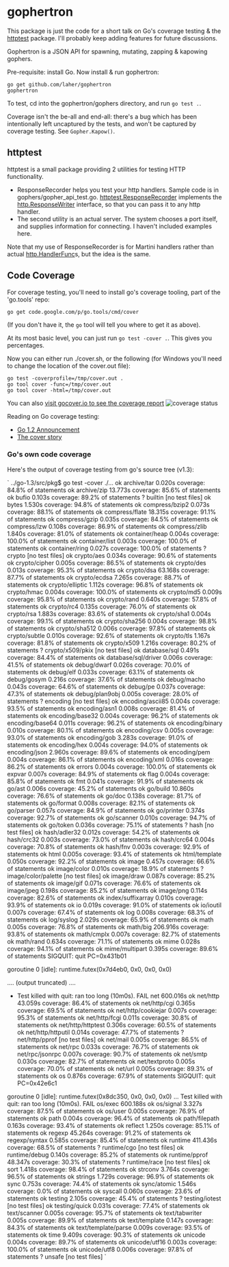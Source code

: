 gophertron
==========

This package is just the code for a short talk on Go's coverage testing & the [httptest](http://golang.org/pkg/net/http/httptest/) package. I'll probably keep adding features for future discussions.

Gophertron is a JSON API for spawning, mutating, zapping & kapowing gophers.

Pre-requisite: install Go. Now install & run gophertron:

	go get github.com/laher/gophertron
	gophertron

To test, cd into the gophertron/gophers directory, and run `go test .`. 

Coverage isn't the be-all and end-all: there's a bug which has been intentionally left uncaptured by the tests, and won't be captured by coverage testing. See `Gopher.Kapow()`. 


httptest
--------

httptest is a small package providing 2 utilities for testing HTTP functionality. 
 
 * ResponseRecorder helps you test your http handlers. Sample code is in gophers/gopher_api_test.go. [httptest.ResponseRecorder](http://golang.org/pkg/net/http/httptest/#ResponseRecorder) implements the [http.ResponseWriter](http://golang.org/pkg/net/http/#ResponseWriter) interface, so that you can pass it to any http handler.
 * The second utility is an actual server. The system chooses a port itself, and supplies information for connecting. I haven't included examples here.

Note that my use of ResponseRecorder is for Martini handlers rather than actual [http.HandlerFunc](http://golang.org/pkg/net/http/#HandlerFunc)s, but the idea is the same.

Code Coverage
-------------

For coverage testing, you'll need to install go's coverage tooling, part of the 'go.tools' repo:

	go get code.google.com/p/go.tools/cmd/cover

(If you don't have it, the `go` tool will tell you where to get it as above).

At its most basic level, you can just run `go test -cover .`. This gives you percentages.

Now you can either run ./cover.sh, or the following (for Windows you'll need to change the location of the cover.out file):

	go test -coverprofile=/tmp/cover.out .
	go tool cover -func=/tmp/cover.out
	go tool cover -html=/tmp/cover.out

You can also [visit gocover.io to see the coverage report](http://gocover.io/github.com/laher/gophertron/gophers) ![coverage status](http://gocover.io/_badge/github.com/laher/gophertron/gophers?)


Reading on Go coverage testing:

 * [Go 1.2 Announcement](http://golang.org/doc/go1.2#cover)
 * [The cover story](http://blog.golang.org/cover)


### Go's own code coverage

Here's the output of coverage testing from go's source tree (v1.3):

`
../go-1.3/src/pkg$ go test -cover ./...
ok  	archive/tar	0.020s	coverage: 84.8% of statements
ok  	archive/zip	13.773s	coverage: 85.6% of statements
ok  	bufio	0.103s	coverage: 89.2% of statements
?   	builtin	[no test files]
ok  	bytes	1.530s	coverage: 94.8% of statements
ok  	compress/bzip2	0.073s	coverage: 88.1% of statements
ok  	compress/flate	18.315s	coverage: 91.1% of statements
ok  	compress/gzip	0.035s	coverage: 84.5% of statements
ok  	compress/lzw	0.108s	coverage: 86.9% of statements
ok  	compress/zlib	1.840s	coverage: 81.0% of statements
ok  	container/heap	0.004s	coverage: 100.0% of statements
ok  	container/list	0.003s	coverage: 100.0% of statements
ok  	container/ring	0.027s	coverage: 100.0% of statements
?   	crypto	[no test files]
ok  	crypto/aes	0.034s	coverage: 90.6% of statements
ok  	crypto/cipher	0.005s	coverage: 86.5% of statements
ok  	crypto/des	0.013s	coverage: 95.3% of statements
ok  	crypto/dsa	63.168s	coverage: 87.7% of statements
ok  	crypto/ecdsa	7.265s	coverage: 88.7% of statements
ok  	crypto/elliptic	1.112s	coverage: 96.8% of statements
ok  	crypto/hmac	0.004s	coverage: 100.0% of statements
ok  	crypto/md5	0.009s	coverage: 95.8% of statements
ok  	crypto/rand	0.640s	coverage: 57.8% of statements
ok  	crypto/rc4	0.135s	coverage: 76.0% of statements
ok  	crypto/rsa	1.883s	coverage: 83.6% of statements
ok  	crypto/sha1	0.004s	coverage: 99.1% of statements
ok  	crypto/sha256	0.004s	coverage: 98.8% of statements
ok  	crypto/sha512	0.006s	coverage: 97.8% of statements
ok  	crypto/subtle	0.010s	coverage: 92.6% of statements
ok  	crypto/tls	1.167s	coverage: 81.8% of statements
ok  	crypto/x509	1.216s	coverage: 80.2% of statements
?   	crypto/x509/pkix	[no test files]
ok  	database/sql	0.491s	coverage: 84.4% of statements
ok  	database/sql/driver	0.006s	coverage: 41.5% of statements
ok  	debug/dwarf	0.026s	coverage: 70.0% of statements
ok  	debug/elf	0.033s	coverage: 63.1% of statements
ok  	debug/gosym	0.216s	coverage: 37.6% of statements
ok  	debug/macho	0.043s	coverage: 64.6% of statements
ok  	debug/pe	0.037s	coverage: 47.3% of statements
ok  	debug/plan9obj	0.005s	coverage: 28.0% of statements
?   	encoding	[no test files]
ok  	encoding/ascii85	0.004s	coverage: 93.5% of statements
ok  	encoding/asn1	0.008s	coverage: 81.4% of statements
ok  	encoding/base32	0.004s	coverage: 96.2% of statements
ok  	encoding/base64	0.011s	coverage: 96.2% of statements
ok  	encoding/binary	0.010s	coverage: 80.1% of statements
ok  	encoding/csv	0.005s	coverage: 93.0% of statements
ok  	encoding/gob	3.283s	coverage: 91.0% of statements
ok  	encoding/hex	0.004s	coverage: 94.0% of statements
ok  	encoding/json	2.960s	coverage: 89.6% of statements
ok  	encoding/pem	0.004s	coverage: 86.1% of statements
ok  	encoding/xml	0.016s	coverage: 86.2% of statements
ok  	errors	0.004s	coverage: 100.0% of statements
ok  	expvar	0.007s	coverage: 84.9% of statements
ok  	flag	0.004s	coverage: 85.8% of statements
ok  	fmt	0.041s	coverage: 91.9% of statements
ok  	go/ast	0.006s	coverage: 45.2% of statements
ok  	go/build	10.860s	coverage: 76.6% of statements
ok  	go/doc	0.138s	coverage: 81.7% of statements
ok  	go/format	0.008s	coverage: 82.1% of statements
ok  	go/parser	0.057s	coverage: 84.9% of statements
ok  	go/printer	0.374s	coverage: 92.7% of statements
ok  	go/scanner	0.010s	coverage: 94.7% of statements
ok  	go/token	0.036s	coverage: 75.1% of statements
?   	hash	[no test files]
ok  	hash/adler32	0.012s	coverage: 54.2% of statements
ok  	hash/crc32	0.003s	coverage: 73.0% of statements
ok  	hash/crc64	0.004s	coverage: 70.8% of statements
ok  	hash/fnv	0.003s	coverage: 92.9% of statements
ok  	html	0.005s	coverage: 93.4% of statements
ok  	html/template	0.050s	coverage: 92.2% of statements
ok  	image	0.457s	coverage: 66.6% of statements
ok  	image/color	0.010s	coverage: 18.9% of statements
?   	image/color/palette	[no test files]
ok  	image/draw	0.087s	coverage: 85.2% of statements
ok  	image/gif	0.071s	coverage: 76.6% of statements
ok  	image/jpeg	0.198s	coverage: 85.2% of statements
ok  	image/png	0.114s	coverage: 82.6% of statements
ok  	index/suffixarray	0.010s	coverage: 93.9% of statements
ok  	io	0.019s	coverage: 91.0% of statements
ok  	io/ioutil	0.007s	coverage: 67.4% of statements
ok  	log	0.008s	coverage: 68.3% of statements
ok  	log/syslog	2.029s	coverage: 65.9% of statements
ok  	math	0.005s	coverage: 76.8% of statements
ok  	math/big	206.916s	coverage: 93.8% of statements
ok  	math/cmplx	0.007s	coverage: 82.7% of statements
ok  	math/rand	0.634s	coverage: 71.1% of statements
ok  	mime	0.028s	coverage: 94.1% of statements
ok  	mime/multipart	0.395s	coverage: 89.6% of statements
SIGQUIT: quit
PC=0x431b01

goroutine 0 [idle]:
runtime.futex(0x7d4eb0, 0x0, 0x0, 0x0)

.... (output truncated) ....

* Test killed with quit: ran too long (10m0s).
FAIL	net	600.016s
ok  	net/http	43.059s	coverage: 86.4% of statements
ok  	net/http/cgi	0.365s	coverage: 69.5% of statements
ok  	net/http/cookiejar	0.007s	coverage: 95.3% of statements
ok  	net/http/fcgi	0.011s	coverage: 30.8% of statements
ok  	net/http/httptest	0.306s	coverage: 60.5% of statements
ok  	net/http/httputil	0.014s	coverage: 47.7% of statements
?   	net/http/pprof	[no test files]
ok  	net/mail	0.005s	coverage: 86.5% of statements
ok  	net/rpc	0.033s	coverage: 76.7% of statements
ok  	net/rpc/jsonrpc	0.007s	coverage: 90.7% of statements
ok  	net/smtp	0.030s	coverage: 82.7% of statements
ok  	net/textproto	0.005s	coverage: 70.0% of statements
ok  	net/url	0.005s	coverage: 89.3% of statements
ok  	os	0.876s	coverage: 67.9% of statements
SIGQUIT: quit
PC=0x42e6c1

goroutine 0 [idle]:
runtime.futex(0x8dc350, 0x0, 0x0, 0x0)
...
Test killed with quit: ran too long (10m0s).
FAIL	os/exec	600.188s
ok  	os/signal	3.327s	coverage: 87.5% of statements
ok  	os/user	0.005s	coverage: 76.9% of statements
ok  	path	0.004s	coverage: 96.4% of statements
ok  	path/filepath	0.163s	coverage: 93.4% of statements
ok  	reflect	1.250s	coverage: 85.1% of statements
ok  	regexp	45.264s	coverage: 91.2% of statements
ok  	regexp/syntax	0.585s	coverage: 85.4% of statements
ok  	runtime	411.436s	coverage: 68.5% of statements
?   	runtime/cgo	[no test files]
ok  	runtime/debug	0.140s	coverage: 85.2% of statements
ok  	runtime/pprof	48.347s	coverage: 30.3% of statements
?   	runtime/race	[no test files]
ok  	sort	1.418s	coverage: 98.4% of statements
ok  	strconv	3.764s	coverage: 96.5% of statements
ok  	strings	1.729s	coverage: 96.9% of statements
ok  	sync	0.753s	coverage: 74.4% of statements
ok  	sync/atomic	1.546s	coverage: 0.0% of statements
ok  	syscall	0.060s	coverage: 23.6% of statements
ok  	testing	2.105s	coverage: 45.4% of statements
?   	testing/iotest	[no test files]
ok  	testing/quick	0.031s	coverage: 77.4% of statements
ok  	text/scanner	0.005s	coverage: 95.7% of statements
ok  	text/tabwriter	0.005s	coverage: 89.9% of statements
ok  	text/template	0.147s	coverage: 84.3% of statements
ok  	text/template/parse	0.009s	coverage: 93.5% of statements
ok  	time	9.409s	coverage: 90.3% of statements
ok  	unicode	0.004s	coverage: 89.7% of statements
ok  	unicode/utf16	0.003s	coverage: 100.0% of statements
ok  	unicode/utf8	0.006s	coverage: 97.8% of statements
?   	unsafe	[no test files]
`
